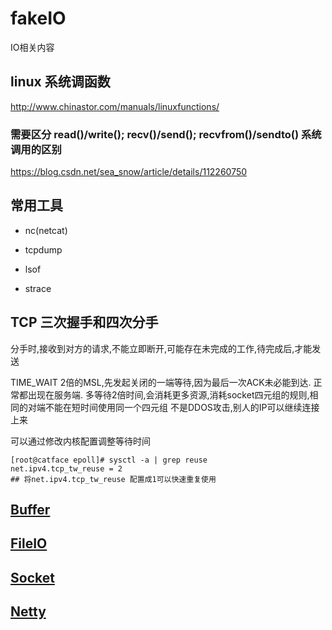 # fakeIO

IO相关内容

## linux 系统调函数

http://www.chinastor.com/manuals/linuxfunctions/

### 需要区分 read()/write(); recv()/send(); recvfrom()/sendto() 系统调用的区别

https://blog.csdn.net/sea_snow/article/details/112260750

## 常用工具

* nc(netcat)

* tcpdump

* lsof

* strace

## TCP 三次握手和四次分手

分手时,接收到对方的请求,不能立即断开,可能存在未完成的工作,待完成后,才能发送

TIME_WAIT 2倍的MSL,先发起关闭的一端等待,因为最后一次ACK未必能到达. 正常都出现在服务端. 多等待2倍时间,会消耗更多资源,消耗socket四元组的规则,相同的对端不能在短时间使用同一个四元组
不是DDOS攻击,别人的IP可以继续连接上来

可以通过修改内核配置调整等待时间

~~~shell
[root@catface epoll]# sysctl -a | grep reuse
net.ipv4.tcp_tw_reuse = 2
## 将net.ipv4.tcp_tw_reuse 配置成1可以快速重复使用
~~~

## [Buffer](src/main/java/com/io/buffer/README.md)



## [FileIO](src/main/java/com/io/file/README.md)



## [Socket](src/main/java/com/io/socket/README.md)



## [Netty](src/main/java/com/io/netty/README.md)



